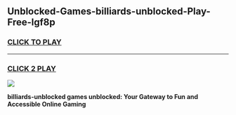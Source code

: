 
## Unblocked-Games-billiards-unblocked-Play-Free-lgf8p
<h3>
<a href="https://premium76.site?title=billiards-unblocked&ref=12A">CLICK TO PLAY</a></h3>
<hr>

<h3>
<a href="https://premium76.site?title=billiards-unblocked&ref=12A">CLICK 2 PLAY</a>
  
</h3>

<a href="https://premium76.site?title=billiards-unblocked&ref=12A"><img src="https://clearcache.store/games.png"></a>


**billiards-unblocked games unblocked: Your Gateway to Fun and Accessible Online Gaming**
